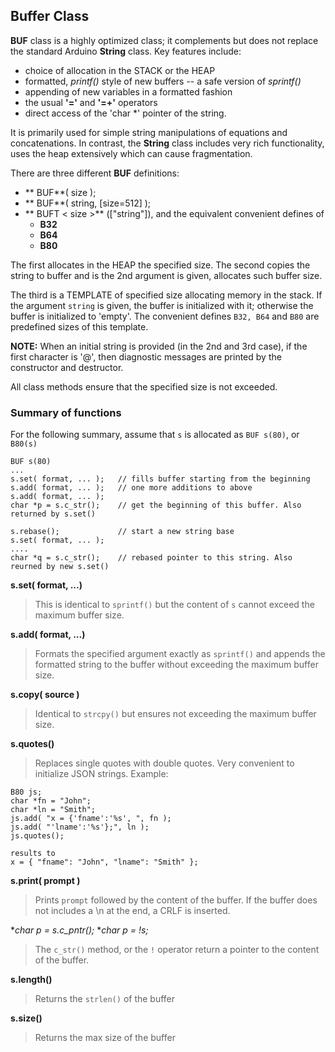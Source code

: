 ##                 Buffer Class

**BUF** class is a highly optimized class; it complements but does not replace the standard Arduino **String** class. 
Key features include:

- choice of allocation in the STACK or the HEAP
- formatted, *printf()* style of new buffers -- a safe version of *sprintf()*
- appending of new variables in a formatted fashion
- the usual **'='** and **'=+'** operators
- direct access of the 'char *' pointer of the string.

It is primarily used for simple string manipulations of equations and concatenations. In contrast, the **String** class includes very rich functionality, uses the heap extensively which can cause fragmentation. 

There are three different **BUF** definitions:

- ** BUF**( size );
- ** BUF**( string, [size=512] );
- ** BUFT < size >** (["string"]), and the equivalent convenient defines of 
	- **B32**
	- **B64**
	- **B80**

The first allocates in the HEAP the specified size. The second copies the string to buffer and is the 2nd argument is given, allocates such buffer size. 

The third is a TEMPLATE of specified size allocating memory in the stack. If the argument `string` is given, the buffer is initialized with it; otherwise the buffer is initialized to 'empty'. The convenient defines `B32, B64` and `B80` are predefined sizes of this template.

**NOTE:** When an initial string is provided (in the 2nd and 3rd case), if the first character is '@', then diagnostic messages are printed by the constructor and destructor.

All class methods ensure that the specified size is not exceeded.

### Summary of functions

For the following summary, assume that `s` is allocated as `BUF s(80)`, or `B80(s)`

```
BUF s(80)
...
s.set( format, ... );	// fills buffer starting from the beginning
s.add( format, ... );	// one more additions to above
s.add( format, ... );
char *p = s.c_str();	// get the beginning of this buffer. Also returned by s.set()

s.rebase();				// start a new string base
s.set( format, ... );
....
char *q = s.c_str();	// rebased pointer to this string. Also reurned by new s.set()
```

**s.set( format, ...)**
> This is identical to `sprintf()` but the content of `s` cannot exceed the maximum buffer size.

**s.add( format, ...)**
> Formats the specified argument exactly as `sprintf()` and appends the formatted string to the buffer without exceeding the maximum buffer size.

**s.copy( source )**
> Identical to `strcpy()` but ensures not exceeding the maximum buffer size.

**s.quotes()**
> Replaces single quotes with double quotes. Very convenient to initialize JSON strings. Example:

    B80 js;
    char *fn = "John";
    char *ln = "Smith";
    js.add( "x = {'fname':'%s', ", fn );
    js.add( "'lname':'%s'};", ln );
    js.quotes();
    
    results to 
    x = { "fname": "John", "lname": "Smith" };

**s.print( prompt )**
> Prints `prompt` followed by the content of the buffer. If the buffer does not includes a \n at the end, a CRLF is inserted.

**char *p = s.c_pntr();**
**char *p = !s;**
> The `c_str()` method, or the `!` operator return a pointer to the content of the buffer. 

**s.length()** 
> Returns the `strlen()` of the buffer

**s.size()** 
> Returns the max size of the buffer

